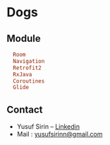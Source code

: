 # Dogs


## Module

```ruby
  Room
  Navigation
  Retrofit2
  RxJava
  Coroutines
  Glide
```

## Contact

- Yusuf Sirin – [Linkedin](https://www.linkedin.com/in/yusufexak/)
- Mail : yusufsirinn@gmail.com
